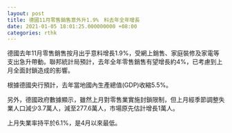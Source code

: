 ```yaml
---
layout: post
title: 德國11月零售銷售意外升1.9%　料去年全年增長
date: 2021-01-05 18:01:25.000000000 +08:00
categories: rthk
---
```


德國去年11月零售銷售按月出乎意料增長1.9%，受網上銷售、家庭裝修及家電等支出急升帶動。聯邦統計局預計，去年全年零售銷售有望增長約4%，已考慮到上月全面封鎖造成的影響。

根據德國央行預計，去年當地國內生產總值(GDP)收縮5.5%。

另外，德國政府數據顯示，雖然上月對零售業實施封鎖限制，但上月經季節調整失業人口減少3.7萬人，減至277.6萬人，市場原先估計增長1萬人。

上月失業率持平於6.1%，是4月以來最低。
